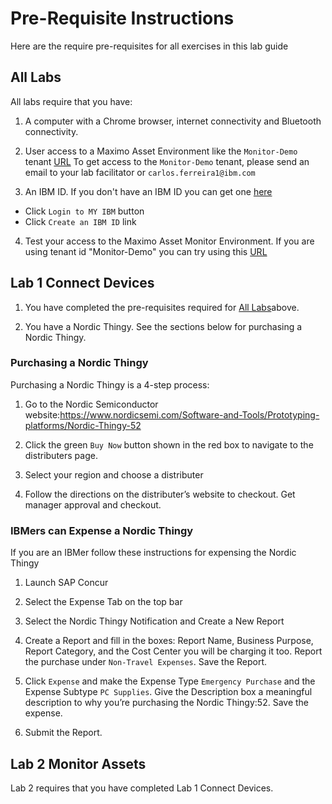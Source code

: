 # Pre-Requisite Instructions

Here are the require pre-requisites for all exercises in this lab guide

## All Labs

All labs require that you have:

1.  A computer with a Chrome browser, internet connectivity and Bluetooth connectivity.

2.  User access to a Maximo Asset Environment like the `Monitor-Demo` tenant [URL](https://dashboard-beta.connectedproducts.internetofthings.ibmcloud.com/preauth?tenantid=Monitor-Demo&isAPM=true)  To get access to the `Monitor-Demo` tenant, please send an email to your lab facilitator or `carlos.ferreira1@ibm.com`

3.  An IBM ID.  If you don't have an IBM ID you can get one [here](https://www.ibm.com/account/reg/signup?)

  * Click `Login to MY IBM` button
  * Click `Create an IBM ID` link

4.  Test your access to the Maximo Asset Monitor Environment.  If you are using tenant id  "Monitor-Demo"  you can try using this [URL](https://dashboard-beta.connectedproducts.internetofthings.ibmcloud.com/preauth?tenantid=Monitor-Demo&isAPM=true)

## Lab 1 Connect Devices

1.  You have completed the pre-requisites required for [All Labs](../facilitator_instructions)above.

2.  You have a Nordic Thingy.  See the sections below for purchasing a Nordic Thingy.  

### Purchasing a Nordic Thingy
Purchasing a Nordic Thingy is a 4-step process:

1.	Go to the Nordic Semiconductor website:https://www.nordicsemi.com/Software-and-Tools/Prototyping-platforms/Nordic-Thingy-52

2.	Click the green `Buy Now` button shown in the red box to navigate to the distributers page.

3.	Select your region and choose a distributer

4.	Follow the directions on the distributer’s website to checkout. Get manager approval and checkout.

### IBMers can Expense a Nordic Thingy
If you are an IBMer follow these instructions for expensing the Nordic Thingy

1.	Launch SAP Concur

2.	Select the Expense Tab on the top bar

3.	Select the Nordic Thingy Notification and Create a New Report

4.	Create a Report and fill in the boxes: Report Name, Business Purpose, Report Category, and the Cost Center you will be charging it too. Report the purchase under `Non-Travel Expenses`. Save the Report.

5.	Click `Expense` and make the Expense Type `Emergency Purchase` and the Expense Subtype `PC Supplies`. Give the Description box a meaningful description to why you’re purchasing the Nordic Thingy:52. Save the expense.

6.	Submit the Report.

## Lab 2 Monitor Assets

Lab 2 requires that you have completed Lab 1 Connect Devices.






